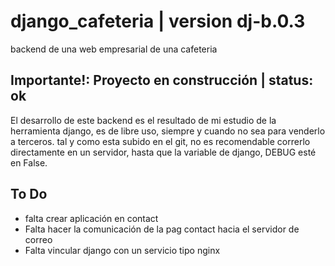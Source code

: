 # django_cafeteria | version dj-b.0.3
backend de una web empresarial de una cafeteria

## Importante!: Proyecto en construcción | status: ok

El desarrollo de este backend es el resultado de mi estudio de la herramienta django, es de libre uso, siempre y cuando no sea para venderlo a terceros.
tal y como esta subido en el git, no es recomendable correrlo directamente en un servidor, hasta que la variable de django, DEBUG esté en False.

## To Do
- falta crear aplicación en contact
- Falta hacer la comunicación de la pag contact hacia el servidor de correo
- Falta vincular django con un servicio tipo nginx 
